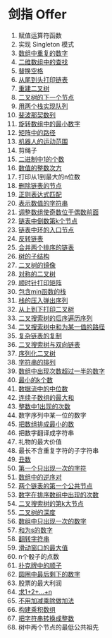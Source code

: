 # 剑指 Offer

01. 赋值运算符函数
02. 实现 Singleton 模式
03. [数组中重复的数字](03-数组中重复的数字)
04. [二维数组中的查找](04-二维数组中的查找)
05. [替换空格](05-替换空格)
06. [从尾到头打印链表](06-从尾到头打印链表)
07. [重建二叉树](07-重建二叉树)
08. [二叉树的下一个节点](08-二叉树的下一个节点)
09. [用两个栈实现队列](09-用两个栈实现队列)
10. [斐波那契数列](10-斐波那契数列)
11. [旋转数组中的最小数字](11-旋转数组中的最小数字)
12. [矩阵中的路径](12-矩阵中的路径)
13. [机器人的运动范围](13-机器人的运动范围)
14. 剪绳子
15. [二进制中1的个数](15-二进制中1的个数)
16. [数值的整数次方](16-数值的整数次方)
17. 打印从1到最大的n位数
18. [删除链表的节点](18-删除链表的节点)
19. [正则表达式匹配](19-正则表达式匹配)
20. [表示数值的字符串](20-表示数值的字符串)
21. [调整数组使奇数位于偶数前面](21-调整数组使奇数位于偶数前面)
22. [链表中倒数第k个节点](22-链表中倒数第k个节点)
23. [链表中环的入口节点](23-链表中环的入口节点)
24. [反转链表](24-反转链表)
25. [合并两个排序的链表](25-合并两个排序的链表)
26. [树的子结构](26-树的子结构)
27. [二叉树的镜像](27-二叉树的镜像)
28. [对称的二叉树](28-对称的二叉树)
29. [顺时针打印矩阵](29-顺时针打印矩阵)
30. [包含min函数的栈](30-包含min函数的栈)
31. [栈的压入弹出序列](31-栈的压入弹出序列)
32. [从上到下打印二叉树](32-从上到下打印二叉树)
33. [二叉搜索树的后序遍历序列](33-二叉搜索树的后序遍历序列)
34. [二叉搜索树中和为某一值的路径](34-二叉搜索树中和为某一值的路径)
35. [复杂链表的复制](35-复杂链表的复制)
36. [二叉搜索树与双向链表](36-二叉搜索树与双向链表)
37. [序列化二叉树](37-序列化二叉树)
38. [字符串的排列](38-字符串的排列)
39. [数组中出现次数超过一半的数字](39-数组中出现次数超过一半的数字)
40. [最小的k个数](40-最小的k个数)
41. [数据流中的中位数](41-数据流中的中位数)
42. [连续子数组的最大和](42-连续子数组的最大和)
43. [整数中1出现的次数](43-整数中1出现的次数)
44. 数字序列中某一位的数字
45. [把数组排成最小的数](45-把数组排成最小的数)
46. 把数字翻译成字符串
47. 礼物的最大价值
48. 最长不含重复字符的子字符串
49. [丑数](49-丑数)
50. [第一个只出现一次的字符](50-第一个只出现一次的字符)
51. [数组中的逆序对](51-数组中的逆序对)
52. [两个链表的第一个公共节点](52-两个链表的第一个公共节点)
53. [数字在排序数组中出现的次数](53-数字在排序数组中出现的次数)
54. [二叉搜索树的第k大节点](54-二叉搜索树的第k大节点)
55. [二叉树的深度](55-二叉树的深度)
56. [数组中只出现一次的数字](56-数组中只出现一次的数字)
57. [和为s的数字](57-和为s的数字)
58. [翻转字符串](58-翻转字符串)
59. [滑动窗口的最大值](59-滑动窗口的最大值)
60. n个骰子的点数
61. [扑克牌中的顺子](61-扑克牌中的顺子)
62. [圆圈中最后剩下的数字](62-圆圈中最后剩下的数字)
63. 股票的最大利润
64. [求1+2+...+n](64-求1+2+...+n)
65. [不用加减乘除做加法](65-不用加减乘除做加法)
66. [构建乘积数组](66-构建乘积数组)
67. [把字符串转换成整数](67-把字符串转换成整数)
68. 树中两个节点的最低公共祖先

